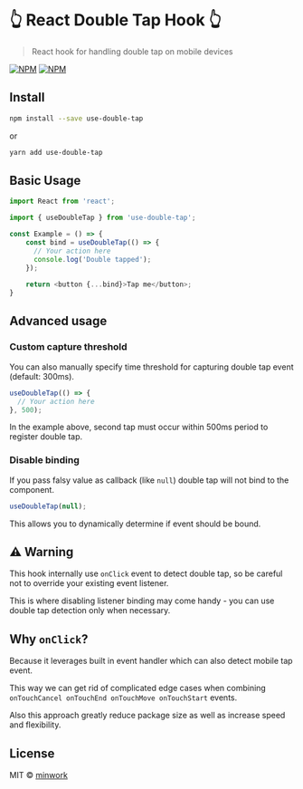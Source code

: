 # :point_up_2: React Double Tap Hook :point_up_2:

> React hook for handling double tap on mobile devices

[![NPM](https://img.shields.io/npm/v/use-double-tap.svg)](https://www.npmjs.com/package/use-double-tap)
[![NPM](https://img.shields.io/npm/l/use-double-tap.svg)](https://www.npmjs.com/package/use-double-tap)
## Install

```bash
npm install --save use-double-tap
```
or
```bash
yarn add use-double-tap
```

## Basic Usage

```javascript
import React from 'react';

import { useDoubleTap } from 'use-double-tap';

const Example = () => {
    const bind = useDoubleTap(() => {
      // Your action here
      console.log('Double tapped');
    });
    
    return <button {...bind}>Tap me</button>;
}
```

## Advanced usage
### Custom capture threshold
You can also manually specify time threshold for capturing double tap event (default: 300ms).
```javascript
useDoubleTap(() => {
  // Your action here
}, 500);
```
In the example above, second tap must occur within 500ms period to register double tap.

### Disable binding
If you pass falsy value as callback (like `null`) double tap will not bind to the component.
```javascript
useDoubleTap(null);
``` 
This allows you to dynamically determine if event should be bound.

## :warning: Warning
This hook internally use `onClick` event to detect double tap, so be careful not to override your existing event listener.

This is where disabling listener binding may come handy - you can use double tap detection only when necessary.

## Why `onClick`?
Because it leverages built in event handler which can also detect mobile tap event. 

This way we can get rid of complicated edge cases when combining `onTouchCancel onTouchEnd onTouchMove onTouchStart` events.

Also this approach greatly reduce package size as well as increase speed and flexibility.

## License

MIT © [minwork](https://github.com/minwork)
